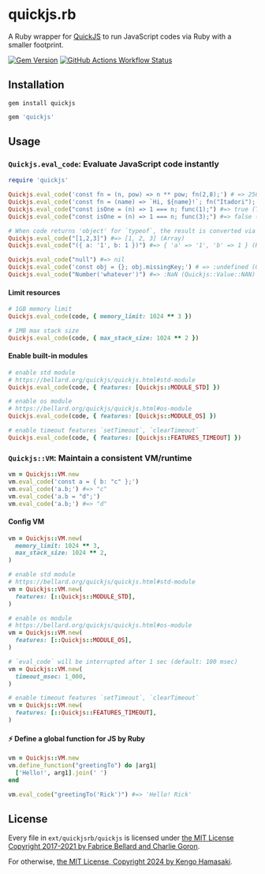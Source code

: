 # quickjs.rb

A Ruby wrapper for [QuickJS](https://bellard.org/quickjs) to run JavaScript codes via Ruby with a smaller footprint.

[![Gem Version](https://img.shields.io/gem/v/quickjs?style=for-the-badge)](https://rubygems.org/gems/quickjs) [![GitHub Actions Workflow Status](https://img.shields.io/github/actions/workflow/status/hmsk/quickjs.rb/main.yml?style=for-the-badge)](https://github.com/hmsk/quickjs.rb/actions/workflows/main.yml)


## Installation

```
gem install quickjs
```

```rb
gem 'quickjs'
```

## Usage

### `Quickjs.eval_code`: Evaluate JavaScript code instantly

```rb
require 'quickjs'

Quickjs.eval_code('const fn = (n, pow) => n ** pow; fn(2,8);') # => 256
Quickjs.eval_code('const fn = (name) => `Hi, ${name}!`; fn("Itadori");') # => "Hi, Itadori!
Quickjs.eval_code("const isOne = (n) => 1 === n; func(1);") #=> true (TrueClass)
Quickjs.eval_code("const isOne = (n) => 1 === n; func(3);") #=> false (FalseClass)

# When code returns 'object' for `typeof`, the result is converted via JSON.stringify (JS) -> JSON.parse (Ruby)
Quickjs.eval_code("[1,2,3]") #=> [1, 2, 3] (Array)
Quickjs.eval_code("({ a: '1', b: 1 })") #=> { 'a' => '1', 'b' => 1 } (Hash)

Quickjs.eval_code("null") #=> nil
Quickjs.eval_code('const obj = {}; obj.missingKey;') # => :undefined (Quickjs::Value::Undefined)
Quickjs.eval_code("Number('whatever')") #=> :NaN (Quickjs::Value::NAN)
```

#### Limit resources

```rb
# 1GB memory limit
Quickjs.eval_code(code, { memory_limit: 1024 ** 3 })

# 1MB max stack size
Quickjs.eval_code(code, { max_stack_size: 1024 ** 2 })
```

#### Enable built-in modules

```rb
# enable std module
# https://bellard.org/quickjs/quickjs.html#std-module
Quickjs.eval_code(code, { features: [Quickjs::MODULE_STD] })

# enable os module
# https://bellard.org/quickjs/quickjs.html#os-module
Quickjs.eval_code(code, { features: [Quickjs::MODULE_OS] })

# enable timeout features `setTimeout`, `clearTimeout`
Quickjs.eval_code(code, { features: [Quickjs::FEATURES_TIMEOUT] })
```

### `Quickjs::VM`: Maintain a consistent VM/runtime

```rb
vm = Quickjs::VM.new
vm.eval_code('const a = { b: "c" };')
vm.eval_code('a.b;') #=> "c"
vm.eval_code('a.b = "d";')
vm.eval_code('a.b;') #=> "d"
```

#### Config VM

```rb
vm = Quickjs::VM.new(
  memory_limit: 1024 ** 3,
  max_stack_size: 1024 ** 2,
)
```

```rb
# enable std module
# https://bellard.org/quickjs/quickjs.html#std-module
vm = Quickjs::VM.new(
  features: [::Quickjs::MODULE_STD],
)

# enable os module
# https://bellard.org/quickjs/quickjs.html#os-module
vm = Quickjs::VM.new(
  features: [::Quickjs::MODULE_OS],
)

# `eval_code` will be interrupted after 1 sec (default: 100 msec)
vm = Quickjs::VM.new(
  timeout_msec: 1_000,
)

# enable timeout features `setTimeout`, `clearTimeout`
vm = Quickjs::VM.new(
  features: [::Quickjs::FEATURES_TIMEOUT],
)
```

#### ⚡️ Define a global function for JS by Ruby

```rb
vm = Quickjs::VM.new
vm.define_function("greetingTo") do |arg1|
  ['Hello!', arg1].join(' ')
end

vm.eval_code("greetingTo('Rick')") #=> 'Hello! Rick'
```

## License

Every file in `ext/quickjsrb/quickjs` is licensed under [the MIT License Copyright 2017-2021 by Fabrice Bellard and Charlie Goron](/ext/quickjsrb/quickjs/LICENSE).

For otherwise, [the MIT License, Copyright 2024 by Kengo Hamasaki](/LICENSE).
